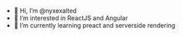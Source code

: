 - 👋 Hi, I’m @nyxexalted
- 👀 I’m interested in ReactJS and Angular
- 🌱 I’m currently learning preact and serverside rendering
